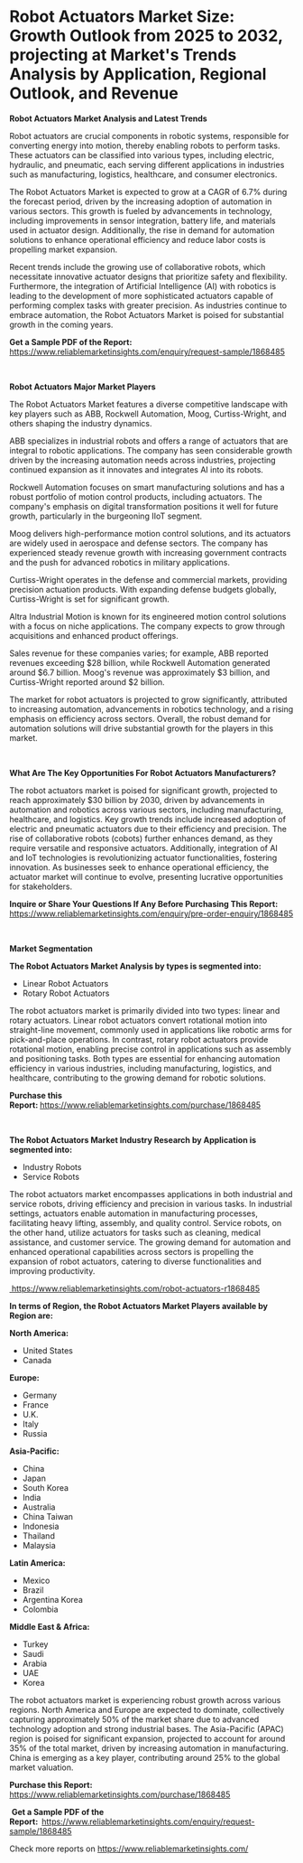 <p><h1>Robot Actuators Market Size: Growth Outlook from 2025 to 2032, projecting at Market's Trends Analysis by Application, Regional Outlook, and Revenue</h1></p><p><strong>Robot Actuators Market Analysis and Latest Trends</strong></p>
<p><p>Robot actuators are crucial components in robotic systems, responsible for converting energy into motion, thereby enabling robots to perform tasks. These actuators can be classified into various types, including electric, hydraulic, and pneumatic, each serving different applications in industries such as manufacturing, logistics, healthcare, and consumer electronics.</p><p>The Robot Actuators Market is expected to grow at a CAGR of 6.7% during the forecast period, driven by the increasing adoption of automation in various sectors. This growth is fueled by advancements in technology, including improvements in sensor integration, battery life, and materials used in actuator design. Additionally, the rise in demand for automation solutions to enhance operational efficiency and reduce labor costs is propelling market expansion. </p><p>Recent trends include the growing use of collaborative robots, which necessitate innovative actuator designs that prioritize safety and flexibility. Furthermore, the integration of Artificial Intelligence (AI) with robotics is leading to the development of more sophisticated actuators capable of performing complex tasks with greater precision. As industries continue to embrace automation, the Robot Actuators Market is poised for substantial growth in the coming years.</p></p>
<p><strong>Get a Sample PDF of the Report:&nbsp;</strong> <a href="https://www.reliablemarketinsights.com/enquiry/request-sample/1868485?utm_campaign=2214&utm_medium=2&utm_source=Github&utm_content=ia&utm_term=08042025&utm_id=robot-actuators">https://www.reliablemarketinsights.com/enquiry/request-sample/1868485</a></p>
<p>&nbsp;</p>
<p><strong>Robot Actuators Major Market Players</strong></p>
<p><p>The Robot Actuators Market features a diverse competitive landscape with key players such as ABB, Rockwell Automation, Moog, Curtiss-Wright, and others shaping the industry dynamics. </p><p>ABB specializes in industrial robots and offers a range of actuators that are integral to robotic applications. The company has seen considerable growth driven by the increasing automation needs across industries, projecting continued expansion as it innovates and integrates AI into its robots.</p><p>Rockwell Automation focuses on smart manufacturing solutions and has a robust portfolio of motion control products, including actuators. The company's emphasis on digital transformation positions it well for future growth, particularly in the burgeoning IIoT segment.</p><p>Moog delivers high-performance motion control solutions, and its actuators are widely used in aerospace and defense sectors. The company has experienced steady revenue growth with increasing government contracts and the push for advanced robotics in military applications.</p><p>Curtiss-Wright operates in the defense and commercial markets, providing precision actuation products. With expanding defense budgets globally, Curtiss-Wright is set for significant growth.</p><p>Altra Industrial Motion is known for its engineered motion control solutions with a focus on niche applications. The company expects to grow through acquisitions and enhanced product offerings.</p><p>Sales revenue for these companies varies; for example, ABB reported revenues exceeding $28 billion, while Rockwell Automation generated around $6.7 billion. Moog's revenue was approximately $3 billion, and Curtiss-Wright reported around $2 billion. </p><p>The market for robot actuators is projected to grow significantly, attributed to increasing automation, advancements in robotics technology, and a rising emphasis on efficiency across sectors. Overall, the robust demand for automation solutions will drive substantial growth for the players in this market.</p></p>
<p>&nbsp;</p>
<p><strong>What Are The Key Opportunities For Robot Actuators Manufacturers?</strong></p>
<p><p>The robot actuators market is poised for significant growth, projected to reach approximately $30 billion by 2030, driven by advancements in automation and robotics across various sectors, including manufacturing, healthcare, and logistics. Key growth trends include increased adoption of electric and pneumatic actuators due to their efficiency and precision. The rise of collaborative robots (cobots) further enhances demand, as they require versatile and responsive actuators. Additionally, integration of AI and IoT technologies is revolutionizing actuator functionalities, fostering innovation. As businesses seek to enhance operational efficiency, the actuator market will continue to evolve, presenting lucrative opportunities for stakeholders.</p></p>
<p><strong>Inquire or Share Your Questions If Any Before Purchasing This Report:</strong> <a href="https://www.reliablemarketinsights.com/enquiry/pre-order-enquiry/1868485?utm_campaign=2214&utm_medium=2&utm_source=Github&utm_content=ia&utm_term=08042025&utm_id=robot-actuators">https://www.reliablemarketinsights.com/enquiry/pre-order-enquiry/1868485</a></p>
<p>&nbsp;</p>
<p><strong>Market Segmentation</strong></p>
<p><strong>The Robot Actuators Market Analysis by types is segmented into:</strong></p>
<p><ul><li>Linear Robot Actuators</li><li>Rotary Robot Actuators</li></ul></p>
<p><p>The robot actuators market is primarily divided into two types: linear and rotary actuators. Linear robot actuators convert rotational motion into straight-line movement, commonly used in applications like robotic arms for pick-and-place operations. In contrast, rotary robot actuators provide rotational motion, enabling precise control in applications such as assembly and positioning tasks. Both types are essential for enhancing automation efficiency in various industries, including manufacturing, logistics, and healthcare, contributing to the growing demand for robotic solutions.</p></p>
<p><strong>Purchase this Report:&nbsp;</strong><a href="https://www.reliablemarketinsights.com/purchase/1868485?utm_campaign=2214&utm_medium=2&utm_source=Github&utm_content=ia&utm_term=08042025&utm_id=robot-actuators">https://www.reliablemarketinsights.com/purchase/1868485</a></p>
<p>&nbsp;</p>
<p><strong>The Robot Actuators Market Industry Research by Application is segmented into:</strong></p>
<p><ul><li>Industry Robots</li><li>Service Robots</li></ul></p>
<p><p>The robot actuators market encompasses applications in both industrial and service robots, driving efficiency and precision in various tasks. In industrial settings, actuators enable automation in manufacturing processes, facilitating heavy lifting, assembly, and quality control. Service robots, on the other hand, utilize actuators for tasks such as cleaning, medical assistance, and customer service. The growing demand for automation and enhanced operational capabilities across sectors is propelling the expansion of robot actuators, catering to diverse functionalities and improving productivity.</p></p>
<p><a href="https://www.reliablemarketinsights.com/robot-actuators-r1868485?utm_campaign=2214&utm_medium=2&utm_source=Github&utm_content=ia&utm_term=08042025&utm_id=robot-actuators">&nbsp;https://www.reliablemarketinsights.com/robot-actuators-r1868485</a></p>
<p><strong>In terms of Region, the Robot Actuators Market Players available by Region are:</strong></p>
<p>
    <p> <strong> North America: </strong>
        <ul>
            <li>United States</li>
            <li>Canada</li>
        </ul>
        </p> 
    <p> <strong> Europe: </strong>
        <ul>
            <li>Germany</li>
            <li>France</li>
            <li>U.K.</li>
            <li>Italy</li>
            <li>Russia</li>
        </ul>
        </p> 
    <p> <strong> Asia-Pacific: </strong>
        <ul>
            <li>China</li>
            <li>Japan</li>
            <li>South Korea</li>
            <li>India</li>
            <li>Australia</li>
            <li>China Taiwan</li>
            <li>Indonesia</li>
            <li>Thailand</li>
            <li>Malaysia</li>
        </ul>
        </p> 
    <p> <strong> Latin America: </strong>
        <ul>
            <li>Mexico</li>
            <li>Brazil</li>
            <li>Argentina Korea</li>
            <li>Colombia</li>
        </ul>
        </p> 
    <p> <strong> Middle East & Africa: </strong>
        <ul>
            <li>Turkey</li>
            <li>Saudi</li>
            <li>Arabia</li>
            <li>UAE</li>
            <li>Korea</li>
        </ul>
    </p>
    </p>
<p><p>The robot actuators market is experiencing robust growth across various regions. North America and Europe are expected to dominate, collectively capturing approximately 50% of the market share due to advanced technology adoption and strong industrial bases. The Asia-Pacific (APAC) region is poised for significant expansion, projected to account for around 35% of the total market, driven by increasing automation in manufacturing. China is emerging as a key player, contributing around 25% to the global market valuation.</p></p>
<p><strong>Purchase this Report: </strong><a href="https://www.reliablemarketinsights.com/purchase/1868485?utm_campaign=2214&utm_medium=2&utm_source=Github&utm_content=ia&utm_term=08042025&utm_id=robot-actuators">https://www.reliablemarketinsights.com/purchase/1868485</a></p>
<p>&nbsp;<strong>Get a Sample PDF of the Report:&nbsp;&nbsp;</strong><a href="https://www.reliablemarketinsights.com/enquiry/request-sample/1868485?utm_campaign=2214&utm_medium=2&utm_source=Github&utm_content=ia&utm_term=08042025&utm_id=robot-actuators">https://www.reliablemarketinsights.com/enquiry/request-sample/1868485</a></p>
<p><strong></strong></p>
<p>Check more reports on <a href="https://www.reliablemarketinsights.com/?utm_campaign=2214&utm_medium=2&utm_source=Github&utm_content=ia&utm_term=08042025&utm_id=robot-actuators">https://www.reliablemarketinsights.com/</a></p>